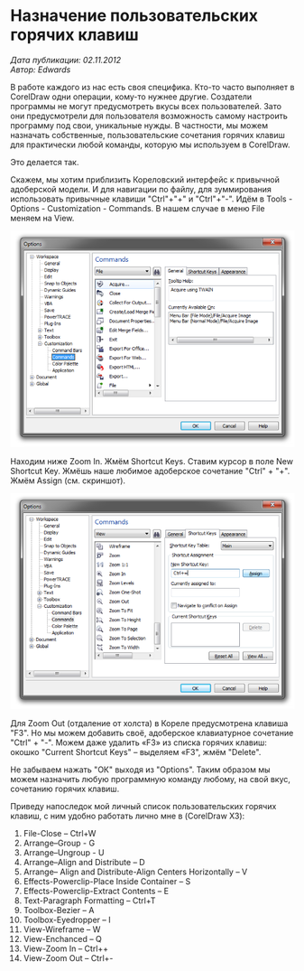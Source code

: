# Назначение пользовательских горячих клавиш

_Дата публикации: 02.11.2012  
Автор: Edwards_

В работе каждого из нас есть своя специфика. Кто-то часто выполняет в CorelDraw одни операции, кому-то нужнее другие. Создатели программы не могут предусмотреть вкусы всех пользователей. Зато они предусмотрели для пользователя возможность самому настроить программу под свои, уникальные нужды. В частности, мы можем назначать собственные, пользовательские сочетания горячих клавиш для практически любой команды, которую мы используем в CorelDraw.

Это делается так.

Скажем, мы хотим приблизить Кореловский интерфейс к привычной адоберской модели. И для навигации по файлу, для зуммирования использовать привычные клавиши "Ctrl"+"+" и "Ctrl"+"-". Идём в Tools - Options - Customization - Commands. В нашем случае в меню File меняем на View.

![Назначение пользовательских горячих клавиш](1.png)

Находим ниже Zoom In. Жмём Shortcut Keys. Ставим курсор в поле New Shortcut Key. Жмёшь наше любимое адоберское сочетание "Ctrl" + "+". Жмём Assign (см. скриншот).

![Назначение пользовательских горячих клавиш](2.png)

Для Zoom Out (отдаление от холста) в Кореле предусмотрена клавиша "F3". Но мы можем добавить своё, адоберское клавиатурное сочетание "Ctrl" + "-". Можем даже удалить «F3» из списка горячих клавиш: окошко "Current Shortcut Keys" – выделяем «F3", жмём "Delete".

Не забываем нажать "ОК" выходя из "Options". Таким образом мы можем назначить любую программную команду любому, на свой вкус, сочетанию горячих клавиш.

Приведу напоследок мой личный список пользовательских горячих клавиш, с ним удобно работать лично мне в (CorelDraw X3):

1) File-Close – Ctrl+W  
2) Arrange–Group - G  
3) Arrange–Ungroup - U  
4) Arrange–Align and Distribute – D  
5) Arrange– Align and Distribute-Align Centers Horizontally – V  
6) Effects-Powerclip-Place Inside Container – S  
7) Effects-Powerclip-Extract Contents – E  
8) Text-Paragraph Formatting – Ctrl+T  
9) Toolbox-Bezier – A  
10) Toolbox-Eyedropper – I  
11) View-Wireframe – W  
12) View-Enchanced – Q  
13) View-Zoom In – Ctrl++  
14) View-Zoom Out – Ctrl+-